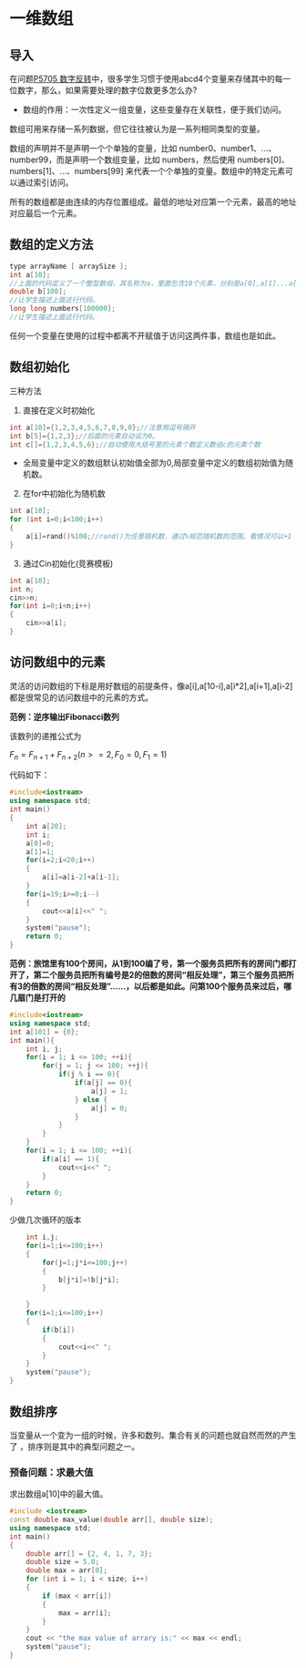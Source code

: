 # 一维数组

## 导入

在问题[P5705 数字反转](https://www.luogu.com.cn/problem/P5705)中，很多学生习惯于使用abcd4个变量来存储其中的每一位数字，那么，如果需要处理的数字位数更多怎么办?

* 数组的作用：一次性定义一组变量，这些变量存在关联性，便于我们访问。

数组可用来存储一系列数据，但它往往被认为是一系列相同类型的变量。

数组的声明并不是声明一个个单独的变量，比如 number0、number1、...、number99，而是声明一个数组变量，比如 numbers，然后使用 numbers[0]、numbers[1]、...、numbers[99] 来代表一个个单独的变量。数组中的特定元素可以通过索引访问。

所有的数组都是由连续的内存位置组成。最低的地址对应第一个元素，最高的地址对应最后一个元素。

## 数组的定义方法

```cpp
type arrayName [ arraySize ];
int a[10];
//上面的代码定义了一个整型数组，其名称为a，里面包含10个元素，分别是a[0],a[1]...a[9]
double b[100];
//让学生描述上面这行代码。
long long numbers[100000];
//让学生描述上面这行代码。
```
任何一个变量在使用的过程中都离不开赋值于访问这两件事，数组也是如此。

## 数组初始化

三种方法

1. 直接在定义时初始化

```cpp
int a[10]={1,2,3,4,5,6,7,8,9,0};//注意用逗号隔开
int b[5]={1,2,3};//后面的元素自动设为0。
int c[]={1,2,3,4,5,6};//自动使用大括号里的元素个数定义数组c的元素个数
```
* 全局变量中定义的数组默认初始值全部为0,局部变量中定义的数组初始值为随机数。

2. 在for中初始化为随机数

```cpp
int a[10];
for (int i=0;i<100;i++)
{
    a[i]=rand()%100;//rand()为任意随机数，通过%规范随机数的范围。看情况可以+1
}
```

3. 通过Cin初始化(竞赛模板)
```cpp
int a[10];
int n;
cin>>n;
for(int i=0;i<n;i++)
{
    cin>>a[i];
}
```

## 访问数组中的元素

灵活的访问数组的下标是用好数组的前提条件，像a[i],a[10-i],a[i*2],a[i+1],a[i-2]都是很常见的访问数组中的元素的方式。

  **范例：逆序输出Fibonacci数列** 

该数列的递推公式为

$F_n=F_{n+1}+F_{n+2}(n>=2,F_0=0,F_1=1)$

代码如下：

```cpp
#include<iostream>
using namespace std;
int main()
{
    int a[20];
    int i;
    a[0]=0;
    a[1]=1;
    for(i=2;i<20;i++)
    {
        a[i]=a[i-2]+a[i-1];
    }
    for(i=19;i>=0;i--)
    {
        cout<<a[i]<<" ";
    }
    system("pause");
    return 0;
}
```

**范例：旅馆里有100个房间，从1到100编了号，第一个服务员把所有的房间门都打开了，第二个服务员把所有编号是2的倍数的房间“相反处理”，第三个服务员把所有3的倍数的房间“相反处理”……，以后都是如此。问第100个服务员来过后，哪几扇门是打开的**

```cpp
#include<iostream>
using namespace std;
int a[101] = {0};
int main(){
    int i, j;
    for(i = 1; i <= 100; ++i){
        for(j = 1; j <= 100; ++j){
            if(j % i == 0){
                if(a[j] == 0){
                    a[j] = 1;
                } else {
                    a[j] = 0;
                }               
            }
        }
    }
    for(i = 1; i <= 100; ++i){
        if(a[i] == 1){
            cout<<i<<" ";
        } 
    }
    return 0;
}
```
少做几次循环的版本
```cpp
    int i,j;
    for(i=1;i<=100;i++)
    {
        for(j=1;j*i<=100;j++)
        {
            b[j*i]=!b[j*i];
        }

    }
    for(i=1;i<=100;i++)
    {
        if(b[i])
        {
            cout<<i<<" ";
        }
    }
    system("pause");
}
```

## 数组排序

当变量从一个变为一组的时候，许多和数列、集合有关的问题也就自然而然的产生了 ，排序则是其中的典型问题之一。

### 预备问题：求最大值
求出数组a[10]中的最大值。

```cpp
#include <iostream>
const double max_value(double arr[], double size);
using namespace std;
int main()
{
    double arr[] = {2, 4, 1, 7, 3};
    double size = 5.0;
    double max = arr[0];
    for (int i = 1; i < size; i++)
    {
        if (max < arr[i])
        {
            max = arr[i];
        }
    }
    cout << "the max value of arrary is:" << max << endl;
    system("pause");
}
```





